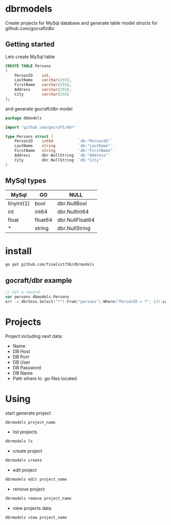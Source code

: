 # dbrmodels
Create projects for MySql database and generate table model structs for github.com/gocraft/dbr
## Getting started
Lets create MySql table
```sql
CREATE TABLE Persons
(
    PersonID    int,
    LastName    varchar(255),
    FirstName   varchar(255),
    Address     varchar(255),
    City        varchar(255)
);
```
and generate gocraft/dbr model
```go
package dbmodels

import "github.com/gocraft/dbr"

type Persons struct {
    PersonID    int64           `db:"PersonID"`
    LastName    string          `db:"LastName"`
    FirstName   string          `db:"FirstName"`
    Address     dbr.NullString  `db:"Address"`
    City        dbr.NullString  `db:"City"`
}
```
## MySql types
| MySql | GO | NULL |
| ------------- | ------------- | ------------- |
| tinyint(1) | bool | dbr.NullBool |
| int | int64 | dbr.NullInt64 |
| float | float64 | dbr.NullFloat64 |
| * | string | dbr.NullString |

# install
```bash
go get github.com/finalist736/dbrmodels
```
## gocraft/dbr example
```go
// Get a record
var persons dbmodels.Persons
err := dbrSess.Select("*").From("persons").Where("PersonID = ?", 13).LoadStruct(&persons)
```
# Projects

Project including next data:
* Name
* DB Host
* DB Port
* DB User
* DB Password
* DB Name
* Path where to .go files located

# Using
start generate project
```bash
dbrmodels project_name
```
* list projects
```bash
dbrmodels ls
```
* create project
```bash
dbrmodels create
```
* edit project
```bash
dbrmodels edit project_name
```
* remove project
```bash
dbrmodels remove project_name
```
* view projects data
```bash
dbrmodels view project_name
```
